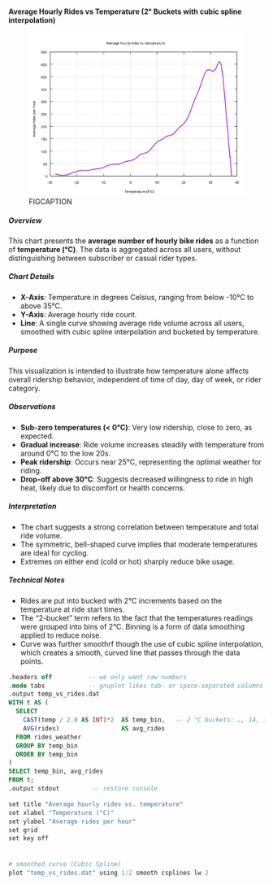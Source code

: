 #### Average Hourly Rides vs Temperature (2° Buckets with cubic spline interpolation)

<figure class="float-right">
  <a href="../images/average_hourly_rides_vs_temp_2_bucket_smooth.svg" target="_blank" title="Select image to open full sized chart">
  <img src="../images/average_hourly_rides_vs_temp_2_bucket_smooth.svg" alt="ALT_TEXT">
  </a>
  <figcaption>
  FIGCAPTION
  </figcaption>
</figure>


##### Overview
This chart presents the **average number of hourly bike rides** as a function of **temperature (°C)**. The data is aggregated across all users, without distinguishing between subscriber or casual rider types.

##### Chart Details

- **X-Axis**: Temperature in degrees Celsius, ranging from below -10°C to above 35°C.
- **Y-Axis**: Average hourly ride count.
- **Line**: A single curve showing average ride volume across all users, smoothed with cubic spline interpolation and bucketed by temperature.

##### Purpose
This visualization is intended to illustrate how temperature alone affects overall ridership behavior, independent of time of day, day of week, or rider category.

##### Observations

- **Sub-zero temperatures (< 0°C)**: Very low ridership, close to zero, as expected.
- **Gradual increase**: Ride volume increases steadily with temperature from around 0°C to the low 20s.
- **Peak ridership**: Occurs near 25°C, representing the optimal weather for riding.
- **Drop-off above 30°C**: Suggests decreased willingness to ride in high heat, likely due to discomfort or health concerns.

##### Interpretation

- The chart suggests a strong correlation between temperature and total ride volume.
- The symmetric, bell-shaped curve implies that moderate temperatures are ideal for cycling.
- Extremes on either end (cold or hot) sharply reduce bike usage.

##### Technical Notes

- Rides are put into bucked with 2°C increments based on the temperature at ride start times. 
- The “2-bucket” term refers to the fact that the temperatures readings were grouped into bins of 2°C.  Binning is a form of data smoothing applied to reduce noise.
- Curve was further smoothrf though the use of cubic spline interpolation, which creates a smooth, curved line that passes through the data points.


```SQL
.headers off          -- we only want raw numbers
.mode tabs            -- gnuplot likes tab‑ or space‑separated columns
.output temp_vs_rides.dat
WITH t AS (
  SELECT
    CAST(temp / 2.0 AS INT)*2  AS temp_bin,   -- 2 °C buckets: …, 14, 16, 18 …
    AVG(rides)                 AS avg_rides
  FROM rides_weather
  GROUP BY temp_bin
  ORDER BY temp_bin
)
SELECT temp_bin, avg_rides
FROM t;
.output stdout         -- restore console
```

```R
set title "Average hourly rides vs. temperature"
set xlabel "Temperature (°C)"
set ylabel "Average rides per hour"
set grid
set key off


# smoothed curve (Cubic Spline)
plot "temp_vs_rides.dat" using 1:2 smooth csplines lw 2
```


